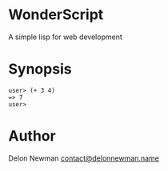 # WonderScript

A simple lisp for web development 

# Synopsis

    user> (+ 3 4)
    => 7
    user>
    
# Author

Delon Newman <contact@delonnewman.name>

